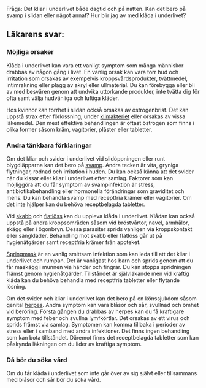 Fråga: Det kliar i underlivet både dagtid och på natten. Kan det bero på svamp i slidan eller något annat? Hur blir jag av med klåda i underlivet?

Läkarens svar:
--------------

### Möjliga orsaker

Klåda i underlivet kan vara ett vanligt symptom som många människor drabbas av någon gång i livet. En vanlig orsak kan vara torr hud och irritation som orsakas av exempelvis kroppsvårdsprodukter, tvättmedel, intimrakning eller plagg av akryl eller ullmaterial. Du kan förebygga eller bli av med besvären genom att undvika uttorkande produkter, inte tvätta dig för ofta samt välja hudvänliga och luftiga kläder.

Hos kvinnor kan torrhet i slidan också orsakas av östrogenbrist. Det kan uppstå strax efter förlossning, under [klimakteriet](https://www.kry.se/fakta/gynekologi/klimakteriet/ "klimakteriet") eller orsakas av vissa läkemedel. Den mest effektiva behandlingen är oftast östrogen som finns i olika former såsom kräm, vagitorier, plåster eller tabletter.

### Andra tänkbara förklaringar

Om det kliar och svider i underlivet vid slidöppningen eller runt blygdläpparna kan det bero på [svamp](https://www.kry.se/fakta/infektioner/svampinfektioner/ "svamp"). Andra tecken är vita, gryniga flytningar, rodnad och irritation i huden. Du kan också känna att det svider när du kissar eller kliar i underlivet efter samlag. Faktorer som kan möjliggöra att du får symptom av svampinfektion är stress, antibiotikabehandling eller hormonella förändringar som graviditet och mens. Du kan behandla svamp med receptfria krämer eller vagitorier. Om det inte hjälper kan du behöva receptbelagda tabletter.

Vid [skabb](https://www.kry.se/fakta/djur-och-insektsbett/skabb/ "skabb") och [flatlöss](https://www.kry.se/fakta/konssjukdomar/flatloss/ "flatloss") kan du uppleva klåda i underlivet. Klådan kan också uppstå på andra kroppsområden såsom vid bröstvårtor, navel, armhålor, skägg eller i ögonbryn. Dessa parasiter sprids vanligen via kroppskontakt eller sängkläder. Behandling mot skabb eller flatlöss går ut på hygienåtgärder samt receptfria krämer från apoteket.

[Springmask](https://www.kry.se/fakta/mage-och-tarm/springmask/ "springmask") är en vanlig smittsam infektion som kan leda till att det kliar i underlivet och rumpan. Det är vanligast hos barn och sprids genom att du får maskägg i munnen via händer och fingrar. Du kan stoppa spridningen främst genom hygienåtgärder. Tillståndet är självläkande men vid kraftig klåda kan du behöva behandla med receptfria tabletter eller flytande lösning.

Om det svider och kliar i underlivet kan det bero på en könssjukdom såsom genital [herpes](https://www.kry.se/fakta/konssjukdomar/herpes-i-underlivet/ "herpes"). Andra symptom kan vara blåsor och sår, svullnad och ömhet vid beröring. Första gången du drabbas av herpes kan du få kraftigare symptom med feber och svullna lymfkörtlar. Det orsakas av ett virus och sprids främst via samlag. Symptomen kan komma tillbaka i perioder av stress eller i samband med andra infektioner. Det finns ingen behandling som kan bota tillståndet. Däremot finns det receptbelagda tabletter som kan påskynda läkningen om du lider av kraftiga symptom.

### Då bör du söka vård

Om du får klåda i underlivet som inte går över av sig självt eller tillsammans med blåsor och sår bör du söka vård.